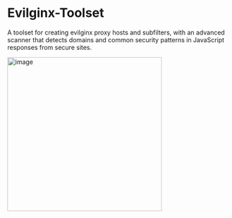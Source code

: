 # Evilginx-Toolset
A toolset for creating evilginx proxy hosts and subfilters, with an advanced scanner that detects domains and common security patterns in JavaScript responses from secure sites.

<img width="350" height="350" alt="image" src="https://github.com/user-attachments/assets/af5c1977-ac31-49fa-a947-bd40a41ea6aa" />

